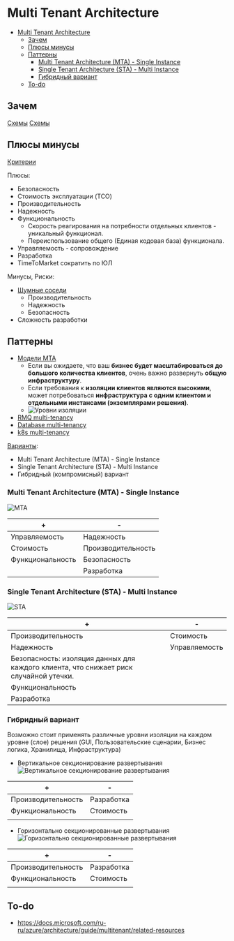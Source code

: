 # Multi Tenant Architecture

- [Multi Tenant Architecture](#multi-tenant-architecture)
  - [Зачем](#зачем)
  - [Плюсы минусы](#плюсы-минусы)
  - [Паттерны](#паттерны)
    - [Multi Tenant Architecture (MTA) - Single Instance](#multi-tenant-architecture-mta---single-instance)
    - [Single Tenant Architecture (STA) - Multi Instance](#single-tenant-architecture-sta---multi-instance)
    - [Гибридный вариант](#гибридный-вариант)
  - [To-do](#to-do)

## Зачем

[Схемы](https://docs.google.com/document/d/1adNn0l5iUZFGiqMzqjup6f-DtkBPP4pnbDjRsP8M70E/edit?usp=sharing)
[Схемы](../../../img)

## Плюсы минусы

[Критерии](../../arch.criteria.md)

Плюсы:

- Безопасность
- Стоимость эксплуатации (TCO)
- Производительность
- Надежность
- Функциональность
  - Скорость реагирования на потребности отдельных клиентов - уникальный функционал.
  - Переиспользование общего (Единая кодовая база) функционала.
- Управляемость - сопровождение
- Разработка
- TimeToMarket сократить по ЮЛ

Минусы, Риски:

- [Шумные соседи](https://docs.microsoft.com/ru-RU/azure/architecture/antipatterns/noisy-neighbor/noisy-neighbor)
  - Производительность
  - Надежность
  - Безопасность
- Сложность разработки

## Паттерны

- [Модели MTA](https://docs.microsoft.com/ru-ru/azure/architecture/guide/multitenant/considerations/tenancy-models)
  - Если вы ожидаете, что ваш __бизнес будет масштабироваться до большого количества клиентов__, очень важно развернуть __общую инфраструктуру__.
  - Если требования к __изоляции клиентов являются высокими__, может потребоваться __инфраструктура с одним клиентом и отдельными инстансами (экземплярами решения)__.
  - ![Уровни изоляции](https://docs.microsoft.com/ru-RU/azure/architecture/guide/multitenant/considerations/media/tenancy-models/isolated-shared.png)
- [RMQ multi-tenancy](mta.mq.md)
- [Database multi-tenancy](mta.db.md)
- [k8s multi-tenancy](mta.k8s.md)

[Варианты](https://docs.microsoft.com/ru-ru/azure/architecture/guide/multitenant/overview):

- Multi Tenant Architecture (MTA) - Single Instance
- Single Tenant Architecture (STA) - Multi Instance
- Гибридный (компромисный) вариант

### Multi Tenant Architecture (MTA) - Single Instance

![MTA](https://docs.microsoft.com/ru-RU/azure/architecture/guide/multitenant/considerations/media/tenancy-models/fully-multitenant-deployments.png)

| + | - |
| - | - |
| Управляемость | Надежность |
| Стоимость | Производительность  |
| Функциональность | Безопасность |
| | Разработка |

### Single Tenant Architecture (STA) - Multi Instance

![STA](https://docs.microsoft.com/ru-RU/azure/architecture/guide/multitenant/considerations/media/tenancy-models/automated-single-tenant-deployments.png)

| + | - |
| - | - |
| Производительность | Стоимость |
| Надежность | Управляемость |
| Безопасность: изоляция данных для каждого клиента, что снижает риск случайной утечки. | |
| Функциональность |  |
| Разработка | |

### Гибридный вариант

Возможно стоит применять различные уровни изоляции на каждом уровне (слое) решения (GUI, Пользовательские сценарии, Бизнес логика, Хранилища, Инфраструктура)

- Вертикальное секционирование развертывания
![Вертикальное секционирование развертывания](https://docs.microsoft.com/ru-RU/azure/architecture/guide/multitenant/considerations/media/tenancy-models/vertically-partitioned-deployments.png)

| + | - |
| - | - |
| Производительность | Разработка |
| Функциональность | Стоимость |
||  |

- Горизонтально секционированные развертывания
![Горизонтально секционированные развертывания](https://docs.microsoft.com/ru-RU/azure/architecture/guide/multitenant/considerations/media/tenancy-models/horizontally-partitioned-deployments.png)

| + | - |
| - | - |
| Производительность | Разработка |
| Функциональность | Стоимость |
||  |

## To-do

- https://docs.microsoft.com/ru-ru/azure/architecture/guide/multitenant/related-resources
